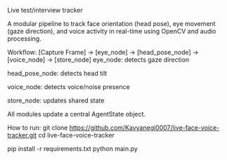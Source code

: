 Live test/interview tracker

A modular pipeline to track face orientation (head pose), eye movement (gaze direction), and voice activity in real-time using OpenCV and audio processing.

Workflow:
[Capture Frame] → [eye_node] → [head_pose_node] → [voice_node] → [store_node]
eye_node: detects gaze direction

head_pose_node: detects head tilt

voice_node: detects voice/noise presence

store_node: updates shared state

All modules update a central AgentState object.


How to run:
git clone https://github.com/Kavyanegi0007/live-face-voice-tracker.git
cd live-face-voice-tracker

pip install -r requirements.txt
python main.py
